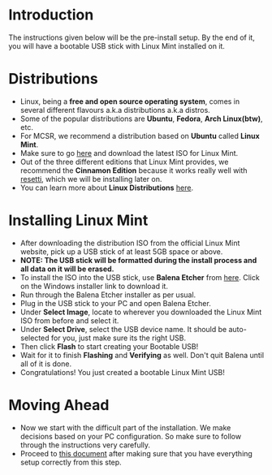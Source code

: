 # Introduction

The instructions given below will be the pre-install setup. By the end of it, you will have a bootable USB stick with Linux Mint installed on it.

# Distributions

- Linux, being a **free and open source operating system**, comes in several different flavours a.k.a distributions a.k.a distros.
- Some of the popular distributions are **Ubuntu**, **Fedora**, **Arch Linux(btw)**, etc.
- For MCSR, we recommend a distribution based on **Ubuntu** called **Linux Mint**.
- Make sure to go [here](https://linuxmint.com/download.php) and download the latest ISO for Linux Mint.
- Out of the three different editions that Linux Mint provides, we recommend the **Cinnamon Edition** because it works really well with [resetti](https://github.com/woofdoggo/resetti), which we will be installing later on.
- You can learn more about **Linux Distributions** [here](https://en.wikipedia.org/wiki/Linux_distribution).

# Installing Linux Mint

- After downloading the distribution ISO from the official Linux Mint website, pick up a USB stick of at least 5GB space or above.
- **NOTE: The USB stick will be formatted during the install process and all data on it will be erased.**
- To install the ISO into the USB stick, use **Balena Etcher** from [here](https://www.balena.io/etcher#download-etcher). Click on the Windows installer link to download it.
- Run through the Balena Etcher installer as per usual.
- Plug in the USB stick to your PC and open Balena Etcher.
- Under **Select Image**, locate to wherever you downloaded the Linux Mint ISO from before and select it.
- Under **Select Drive**, select the USB device name. It should be auto-selected for you, just make sure its the right USB.
- Then click **Flash** to start creating your Bootable USB!
- Wait for it to finish **Flashing** and **Verifying** as well. Don't quit Balena until all of it is done.
- Congratulations! You just created a bootable Linux Mint USB!

# Moving Ahead

- Now we start with the difficult part of the installation. We make decisions based on your PC configuration. So make sure to follow through the instructions very carefully.
- Proceed to [this document](https://github.com/sathya-pramodh/linux-mcsr/blob/main/doc/live-env.md) after making sure that you have everything setup correctly from this step.
